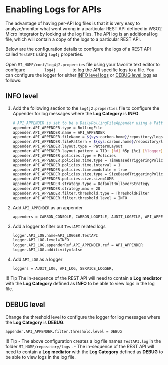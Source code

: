 # Enabling Logs for APIs

The advantage of having per-API log files is that it is very easy to analyze/monitor what went wrong in a particular REST API defined in WSO2 Micro Integrator by looking at the log files. The API log is an additional log file, which will contain a copy of the logs to a particular REST API.

Below are the configuration details to configure the logs of a REST API called `TestAPI` using `log4j`
properties.

Open `MI_HOME/conf/log4j2.properties` file using your favorite text editor to configure `         log4j        ` to log the
API specific logs to a file. You can configure the logger for either [INFO level logs](#info-level) or [DEBUG level logs](#debug-level) as follows:

## INFO level

1. Add the following section to the `log4j2.properties` file to configure the Appender for log messages where the **Log Category** is **INFO**.

	```bash
	# API_APPENDER is set to be a DailyRollingFileAppender using a PatternLayout.
	appender.API_APPENDER.type = RollingFile
	appender.API_APPENDER.name = API_APPENDER
	appender.API_APPENDER.fileName = ${sys:carbon.home}/repository/logs/wso2-ei-api.log
	appender.API_APPENDER.filePattern = ${sys:carbon.home}/repository/logs/wso2-ei-api-%d{MM-dd-yyyy}.log
	appender.API_APPENDER.layout.type = PatternLayout
	appender.API_APPENDER.layout.pattern = TID: [%d] %5p {%c} [%logger] - %m%ex%n
	appender.API_APPENDER.policies.type = Policies
	appender.API_APPENDER.policies.time.type = TimeBasedTriggeringPolicy
	appender.API_APPENDER.policies.time.interval = 1
	appender.API_APPENDER.policies.time.modulate = true
	appender.API_APPENDER.policies.size.type = SizeBasedTriggeringPolicy
	appender.API_APPENDER.policies.size.size=10MB
	appender.API_APPENDER.strategy.type = DefaultRolloverStrategy
	appender.API_APPENDER.strategy.max = 20
	appender.API_APPENDER.filter.threshold.type = ThresholdFilter
	appender.API_APPENDER.filter.threshold.level = INFO
	```

2. Add `API_APPENDER` as an appender
        
	```xml
	appenders = CARBON_CONSOLE, CARBON_LOGFILE, AUDIT_LOGFILE, API_APPENDER, 
	```

3. Add a logger to filter out `TestAPI` related logs
	```xml
	logger.API_LOG.name=API_LOGGER.TestAPI
	logger.API_LOG.level=INFO
	logger.API_LOG.appenderRef.API_APPENDER.ref = API_APPENDER
	logger.API_LOG.additivity=false
	```
4.  Add `API_LOG` as a logger
	```xml
	loggers = AUDIT_LOG, API_LOG, SERVICE_LOGGER,
	```  

!!! Tip
    The in-sequence of the REST API will need to contain a **Log mediator** with the **Log Category** defined as **INFO** to be able to view logs in the log file.

## DEBUG level

Change the threshold level to configure the logger for log messages where the **Log Category** is **DEBUG**.

```xml
appender.API_APPENDER.filter.threshold.level = DEBUG
```
    
!!! Tip
    -	The above configuration creates a log file names `TestAPI.log` in the folder `MI_HOME/repository/logs` .
    -	The in-sequence of the REST API will need to contain a **Log mediator** with the **Log Category** defined as **DEBUG** to be able to view logs in the log file.

